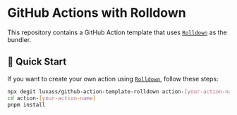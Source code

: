 # GitHub Actions with Rolldown

This repository contains a GitHub Action template that uses [`Rolldown`](https://rolldown.rs) as the bundler.

## 🚀 Quick Start

If you want to create your own action using [`Rolldown`](https://rolldown.rs), follow these steps:

```bash
npx degit luxass/github-action-template-rolldown action-[your-action-name]
cd action-[your-action-name]
pnpm install
```
